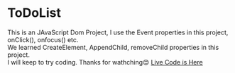 # ToDoList
This is an JAvaScript Dom Project, I use the Event properties in this project, <br>
onClick(), onfocus() etc. <br>
We learned CreateElement, AppendChild, removeChild properties in this project. <br>
I will keep to try coding. 
Thanks for wathching😊
[Live Code is Here](https://to-do-list-seven-snowy.vercel.app/)
